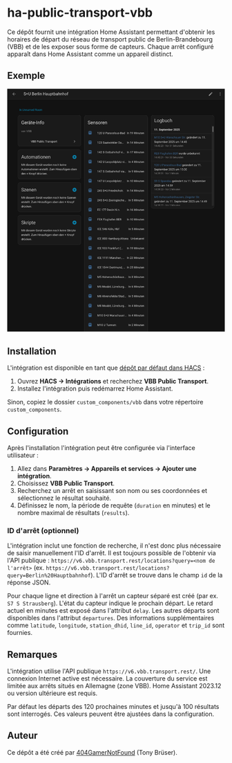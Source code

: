 # ha-public-transport-vbb

Ce dépôt fournit une intégration Home Assistant permettant d'obtenir les horaires de départ du réseau de transport public de Berlin-Brandebourg (VBB) et de les exposer sous forme de capteurs. Chaque arrêt configuré apparaît dans Home Assistant comme un appareil distinct.

## Exemple

![Exemple image Berlin Hauptbahnhof](images/Hauptbahnhof.png)

## Installation

L'intégration est disponible en tant que [dépôt par défaut dans HACS](https://hacs.xyz/) :

1. Ouvrez **HACS → Intégrations** et recherchez **VBB Public Transport**.
2. Installez l'intégration puis redémarrez Home Assistant.

Sinon, copiez le dossier `custom_components/vbb` dans votre répertoire `custom_components`.

## Configuration

Après l'installation l'intégration peut être configurée via l'interface utilisateur :

1. Allez dans **Paramètres → Appareils et services → Ajouter une intégration**.
2. Choisissez **VBB Public Transport**.
3. Recherchez un arrêt en saisissant son nom ou ses coordonnées et sélectionnez le résultat souhaité.
4. Définissez le nom, la période de requête (`duration` en minutes) et le nombre maximal de résultats (`results`).

### ID d'arrêt (optionnel)

L'intégration inclut une fonction de recherche, il n'est donc plus nécessaire de saisir manuellement l'ID d'arrêt. Il est toujours possible de l'obtenir via l'API publique : `https://v6.vbb.transport.rest/locations?query=<nom de l'arrêt>` (ex. `https://v6.vbb.transport.rest/locations?query=Berlin%20Hauptbahnhof`). L'ID d'arrêt se trouve dans le champ `id` de la réponse JSON.

Pour chaque ligne et direction à l'arrêt un capteur séparé est créé (par ex. `S7 S Strausberg`). L'état du capteur indique le prochain départ. Le retard actuel en minutes est exposé dans l'attribut `delay`. Les autres départs sont disponibles dans l'attribut `departures`. Des informations supplémentaires comme `latitude`, `longitude`, `station_dhid`, `line_id`, `operator` et `trip_id` sont fournies.

## Remarques

L'intégration utilise l'API publique `https://v6.vbb.transport.rest/`. Une connexion Internet active est nécessaire. La couverture du service est limitée aux arrêts situés en Allemagne (zone VBB). Home Assistant 2023.12 ou version ultérieure est requis.

Par défaut les départs des 120 prochaines minutes et jusqu'à 100 résultats sont interrogés. Ces valeurs peuvent être ajustées dans la configuration.

## Auteur

Ce dépôt a été créé par [404GamerNotFound](https://github.com/404GamerNotFound) (Tony Brüser).
